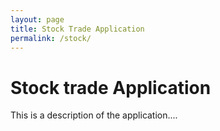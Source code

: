 ```yaml
---
layout: page
title: Stock Trade Application
permalink: /stock/
---
```


# Stock trade Application

This is a description of the application....